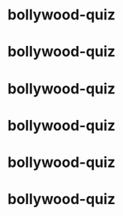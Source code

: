 # bollywood-quiz
# bollywood-quiz
# bollywood-quiz
# bollywood-quiz
# bollywood-quiz
# bollywood-quiz
